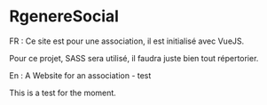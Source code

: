 # RgenereSocial

FR : Ce site est pour une association, il est initialisé avec VueJS.

Pour ce projet, SASS sera utilisé, il faudra juste bien tout répertorier.

En : A Website for an association - test


This is a test for the moment.
